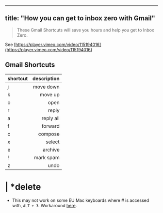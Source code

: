 
---
title: "How you can get to inbox zero with Gmail"
---

> These Gmail Shortcuts will save you hours and help you get to Inbox Zero.

See [https://player.vimeo.com/video/115194016](https://player.vimeo.com/video/115194016)

## Gmail Shortcuts

shortcut | description  
-------- | ----------:  
j | move down  
k | move up  
o | open  
r | reply  
a | reply all  
f | forward  
c | compose  
x | select  
e | archive  
! | mark spam  
z | undo

# | *delete

*   This may not work on some EU Mac keyboards where # is accessed with, `ALT + 3`. Workaround [here](http://toodlepip.co.uk/2010/blog-2010-09-gmail-delete-key-shortcut-uk-apple-users/).

